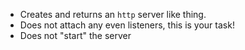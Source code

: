 - Creates and returns an `http` server like thing.
- Does not attach any even listeners, this is your task!
- Does not "start" the server
